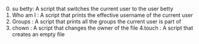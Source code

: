 0. su betty: A script that switches the current user to the user betty 
1. Who am I : A script that prints the effective username of the current user
2. Groups : A script that prints all the groups the current user is part of
3. chown : A script that changes the owner of the file
4.touch : A script that creates an empty file
